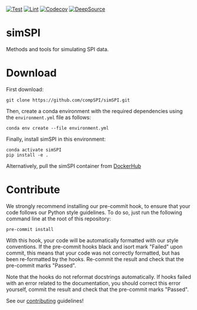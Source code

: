 [![Test](https://github.com/compSPI/simSPI/actions/workflows/test.yml/badge.svg)](https://github.com/compSPI/simSPI/actions/workflows/test.yml)
[![Lint](https://github.com/compSPI/simSPI/actions/workflows/lint.yml/badge.svg)](https://github.com/compSPI/simSPI/actions/workflows/lint.yml)
[![Codecov](https://codecov.io/gh/compSPI/simSPI/branch/master/graph/badge.svg?token=OBVOV3ZM1O)](https://codecov.io/gh/compSPI/simSPI)
[![DeepSource](https://deepsource.io/gh/compSPI/simSPI.svg/?label=active+issues&show_trend=true&token=9eFu6aig3-oXQIuhdDoYTEq-)](https://deepsource.io/gh/compSPI/simSPI/?ref=repository-badge)

# simSPI

Methods and tools for simulating SPI data.

# Download

First download:

    git clone https://github.com/compSPI/simSPI.git 

Then, create a conda environment with the required dependencies using the `environment.yml` file as follows:

    conda env create --file environment.yml

Finally, install simSPI in this environment:

    conda activate simSPI
    pip install -e .

Alternatively, pull the simSPI container from [DockerHub](https://hub.docker.com/repository/docker/fpoitevi/simspi)

# Contribute

We strongly recommend installing our pre-commit hook, to ensure that your code
follows our Python style guidelines. To do so, just run the following command line at the root of this repository:

    pre-commit install

With this hook, your code will be automatically formatted with our style conventions. If the pre-commit hooks black and isort mark "Failed" upon commit, this means that your code was not correctly formatted, but has been re-formatted by the hooks. Re-commit the result and check that the pre-commit marks "Passed".

Note that the hooks do not reformat docstrings automatically. If hooks failed with an error related to the documentation, you should correct this error yourself, commit the result and check that the pre-commit marks "Passed".


See our [contributing](https://github.com/compspi/compspi/blob/master/docs/contributing.rst) guidelines!
